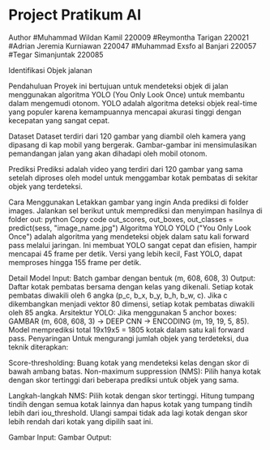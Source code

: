 # Project Pratikum AI

Author
#Muhammad Wildan Kamil 220009
#Reymontha Tarigan 220021
#Adrian Jeremia Kurniawan 220047
#Muhammad Exsfo al Banjari 220057
#Tegar Simanjuntak 220085

Identifikasi Objek jalanan 

Pendahuluan
Proyek ini bertujuan untuk mendeteksi objek di jalan menggunakan algoritma YOLO (You Only Look Once) untuk membantu dalam mengemudi otonom. YOLO adalah algoritma deteksi objek real-time yang populer karena kemampuannya mencapai akurasi tinggi dengan kecepatan yang sangat cepat.

Dataset
Dataset terdiri dari 120 gambar yang diambil oleh kamera yang dipasang di kap mobil yang bergerak. Gambar-gambar ini mensimulasikan pemandangan jalan yang akan dihadapi oleh mobil otonom.

Prediksi
Prediksi adalah video yang terdiri dari 120 gambar yang sama setelah diproses oleh model untuk menggambar kotak pembatas di sekitar objek yang terdeteksi.

Cara Menggunakan
Letakkan gambar yang ingin Anda prediksi di folder images.
Jalankan sel berikut untuk memprediksi dan menyimpan hasilnya di folder out:
python
Copy code
out_scores, out_boxes, out_classes = predict(sess, "image_name.jpg")
Algoritma YOLO
YOLO ("You Only Look Once") adalah algoritma yang mendeteksi objek dalam satu kali forward pass melalui jaringan. Ini membuat YOLO sangat cepat dan efisien, hampir mencapai 45 frame per detik. Versi yang lebih kecil, Fast YOLO, dapat memproses hingga 155 frame per detik.

Detail Model
Input: Batch gambar dengan bentuk (m, 608, 608, 3)
Output: Daftar kotak pembatas bersama dengan kelas yang dikenali. Setiap kotak pembatas diwakili oleh 6 angka (p_c, b_x, b_y, b_h, b_w, c). Jika c dikembangkan menjadi vektor 80 dimensi, setiap kotak pembatas diwakili oleh 85 angka.
Arsitektur YOLO: Jika menggunakan 5 anchor boxes: GAMBAR (m, 608, 608, 3) -> DEEP CNN -> ENCODING (m, 19, 19, 5, 85). Model memprediksi total 19x19x5 = 1805 kotak dalam satu kali forward pass.
Penyaringan
Untuk mengurangi jumlah objek yang terdeteksi, dua teknik diterapkan:

Score-thresholding: Buang kotak yang mendeteksi kelas dengan skor di bawah ambang batas.
Non-maximum suppression (NMS): Pilih hanya kotak dengan skor tertinggi dari beberapa prediksi untuk objek yang sama.

Langkah-langkah NMS:
Pilih kotak dengan skor tertinggi.
Hitung tumpang tindih dengan semua kotak lainnya dan hapus kotak yang tumpang tindih lebih dari iou_threshold.
Ulangi sampai tidak ada lagi kotak dengan skor lebih rendah dari kotak yang dipilih saat ini.

Gambar Input:
Gambar Output:
